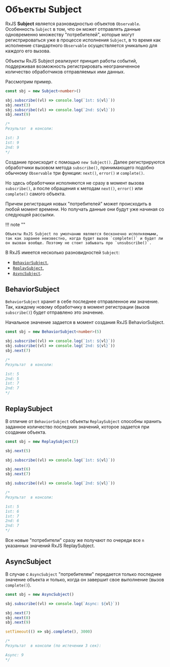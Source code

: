 # Объекты Subject

RxJS **Subject** является разновидностью объектов `Observable`. Особенность `Subject` в том, что он может отправлять данные одновременно множеству "потребителей", которые могут регистрироваться уже в процессе исполнения `Subject`, в то время как исполнение стандартного `Observable` осуществляется уникально для каждого его вызова.

Объекты RxJS Subject реализуют принцип работы событий, поддерживая возможность регистрировать неограниченное количество обработчиков отправляемых ими данных.

Рассмотрим пример.

```ts
const sbj = new Subject<number>()

sbj.subscribe((vl) => console.log(`1st: ${vl}`))
sbj.next(3)
sbj.subscribe((vl) => console.log(`2nd: ${vl}`))
sbj.next(9)

/*
Результат  в консоли:

1st: 3
1st: 9
2nd: 9
*/
```

Создание происходит с помощью `new Subject()`. Далее регистрируются обработчики вызовом метода `subscribe()`, принимающего подобно обычному `Observable` три функции: `next()`, `error()` и `complete()`.

Но здесь обработчики исполняются не сразу в момент вызова `subscribe()`, а после обращения к методам `next()`, `error()` или `complete()` самого объекта.

Причем регистрация новых "потребителей" может происходить в любой момент времени. Но получать данные они будут уже начиная со следующей рассылки.

!!! note ""

    Объекты RxJS Subject по умолчанию являются бесконечно исполняемыми, так как заранее неизвестно, когда будет вызов `complete()` и будет ли он вызван вообще. Поэтому не стоит забывать про `unsubscribe()`.

В RxJS имеется несколько разновидностей `Subject`:

- [`BehaviorSubject`](https://rxjs.dev/api/index/class/BehaviorSubject),
- [`ReplaySubject`](https://rxjs.dev/api/index/class/ReplaySubject),
- [`AsyncSubject`](https://rxjs.dev/api/index/class/AsyncSubject).

## BehaviorSubject

`BehaviorSubject` хранит в себе последнее отправленное им значение. Так, каждому новому обработчику в момент регистрации (вызов `subscribe()`) будет отправлено это значение.

Начальное значение задается в момент создания RxJS BehaviorSubject.

```ts
const sbj = new BehaviorSubject<number>(5)

sbj.subscribe((vl) => console.log(`1st: ${vl}`))
sbj.subscribe((vl) => console.log(`2nd: ${vl}`))
sbj.next(7)

/*
Результат  в консоли:

1st: 5
2nd: 5
1st: 7
2nd: 7
*/
```

## ReplaySubject

В отличие от `BehaviorSubject` объекты `ReplaySubject` способны хранить заданное количество последних значений, которое задается при создании объекта.

```ts
const sbj = new ReplaySubject(2)

sbj.next(5)

sbj.subscribe((vl) => console.log(`1st: ${vl}`))

sbj.next(6)
sbj.next(7)

sbj.subscribe((vl) => console.log(`2nd: ${vl}`))

/*
Результат  в консоли:

1st: 5
1st: 6
1st: 7
2nd: 6
2nd: 7
*/
```

Все новые "потребители" сразу же получают по очереди все `n` указанных значений RxJS ReplaySubject.

## AsyncSubject

В случае с `AsyncSubject` "потребителям" передается только последнее значение объекта и только, когда он завершит свое выполнение (вызов `complete()`).

```ts
const sbj = new AsyncSubject()

sbj.subscribe((vl) => console.log(`Async: ${vl}`))

sbj.next(7)
sbj.next(8)
sbj.next(9)

setTimeout(() => sbj.complete(), 3000)

/*
Результат  в консоли (по истечении 3 сек):

Async: 9
*/
```
